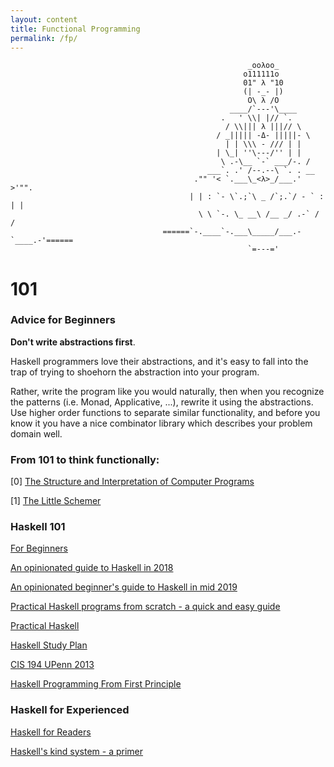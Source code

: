 ```yaml
---
layout: content
title: Functional Programming
permalink: /fp/
---
```







                                                         _ooλoo_
                                                        o111111o
                                                        01" λ "10
                                                        (| -_- |)
                                                         O\ λ /O
                                                     ____/`---'\____
                                                   .   ' \\| |// `.
                                                    / \\||| λ |||// \
                                                  / _||||| -Δ- |||||- \
                                                    | | \\\ - /// | |
                                                  | \_| ''\---/'' | |
                                                   \ .-\__ `-` ___/-. /
                                                ___`. .' /--.--\ `. . __
                                             ."" '< `.___\_<λ>_/___.' >'"".
                                            | | : `- \`.;`\ _ /`;.`/ - ` : | |
                                              \ \ `-. \_ __\ /__ _/ .-` / /
                                      ======`-.____`-.___\_____/___.-`____.-'======
                                                         `=---='


# 101

### Advice for Beginners

**Don't write abstractions first**. 

Haskell programmers love their abstractions, and it's easy to fall into the trap of trying to shoehorn the abstraction into your program. 

Rather, write the program like you would naturally, then when you recognize the patterns (i.e. Monad, Applicative, ...), rewrite it using the abstractions. Use higher order functions to separate similar functionality, and before you know it you have a nice combinator library which describes your problem domain well. 


### From 101 to think functionally:

[0] [The Structure and Interpretation of Computer Programs](https://github.com/allenleein/brains/blob/master/Zen-of-Functional-Programming/(883)The%20Structure%20and%20Interpretation%20of%20Computer%20Programs.pdf)

[1] [The Little Schemer](https://github.com/allenleein/brains/blob/master/Zen-of-Functional-Programming/The_Little_Schemer_4th.pdf)




### Haskell 101

[For Beginners](https://argumatronic.com/posts/1970-01-01-beginners.html)

[An opinionated guide to Haskell in 2018](https://lexi-lambda.github.io/blog/2018/02/10/an-opinionated-guide-to-haskell-in-2018/)

[An opinionated beginner's guide to Haskell in mid 2019](https://github.com/theindigamer/not-a-blog/blob/5ee43179fe4b148bd8c61680112b4e9e048481fc/opinionated-haskell-guide-2019.md)

[Practical Haskell programs from scratch - a quick and easy guide](https://www.ahri.net/practical-haskell-programs-from-scratch/#a-repl-read-evaluate-print-loop)

[Practical Haskell](http://seanhess.github.io/) 

[Haskell Study Plan](https://github.com/soupi/haskell-study-plan)

[CIS 194 UPenn 2013](http://www.seas.upenn.edu/~cis194/spring13/lectures.html)

[Haskell Programming From First Principle](https://github.com/allenleein/brains/blob/master/Zen-of-Functional-Programming/Haskell%20Programming%20From%20First%20Principle.pdf)

### Haskell for Experienced

[Haskell for Readers](http://haskell-for-readers.nomeata.de/)

[Haskell's kind system - a primer](https://diogocastro.com/blog/2018/10/17/haskells-kind-system-a-primer/)

